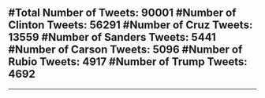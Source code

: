 #Total Number of Tweets: 90001 
#Number of Clinton Tweets: 56291
#Number of Cruz Tweets: 13559
#Number of Sanders Tweets: 5441
#Number of Carson Tweets: 5096
#Number of Rubio Tweets: 4917
#Number of Trump Tweets: 4692
---
---
